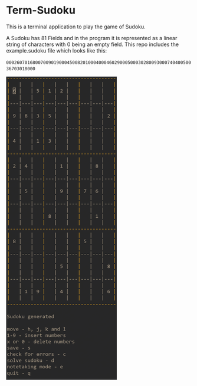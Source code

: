 # Term-Sudoku

This is a terminal application to play the game of Sudoku.

A Sudoku has 81 Fields and in the program it is represented as a linear string of characters with 0 being an empty field.
This repo includes the example.sudoku file which looks like this:

`000260701680070090190004500820100040004602900050003028009300074040050036703018000`

![Example](https://raw.githubusercontent.com/theeyeofcthulhu/term-sudoku/master/example.png)
